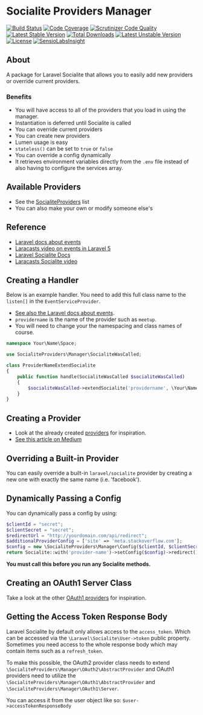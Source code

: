 # Socialite Providers Manager

[![Build Status](https://travis-ci.org/SocialiteProviders/Manager.svg)](https://travis-ci.org/SocialiteProviders/Manager) 
[![Code Coverage](https://scrutinizer-ci.com/g/SocialiteProviders/Manager/badges/coverage.png?b=master)](https://scrutinizer-ci.com/g/SocialiteProviders/Manager/?branch=master) 
[![Scrutinizer Code Quality](https://scrutinizer-ci.com/g/SocialiteProviders/Manager/badges/quality-score.png?b=master)](https://scrutinizer-ci.com/g/SocialiteProviders/Manager/?branch=master) 
[![Latest Stable Version](https://poser.pugx.org/socialiteproviders/manager/v/stable.svg)](https://packagist.org/packages/socialiteproviders/manager) 
[![Total Downloads](https://poser.pugx.org/socialiteproviders/manager/downloads.svg)](https://packagist.org/packages/socialiteproviders/manager) 
[![Latest Unstable Version](https://poser.pugx.org/socialiteproviders/manager/v/unstable.svg)](https://packagist.org/packages/socialiteproviders/manager) 
[![License](https://poser.pugx.org/socialiteproviders/manager/license.svg)](https://packagist.org/packages/socialiteproviders/manager) 
[![SensioLabsInsight](https://insight.sensiolabs.com/projects/ddb2f0df-6d85-431c-8e68-6164b08dd852/small.png)](https://insight.sensiolabs.com/projects/ddb2f0df-6d85-431c-8e68-6164b08dd852)

## About

A package for Laravel Socialite that allows you to easily add new providers or override current providers.  
  
### Benefits

* You will have access to all of the providers that you load in using the manager.
* Instantiation is deferred until Socialite is called
* You can override current providers
* You can create new providers
* Lumen usage is easy
* `stateless()` can be set to `true` or `false`
* You can override a config dynamically
* It retrieves environment variables directly from the `.env` file instead of also having to configure the services array.

## Available Providers

* See the [SocialiteProviders](http://socialiteproviders.github.io/) list
* You can also make your own or modify someone else's


## Reference

* [Laravel docs about events](https://laravel.com/docs/6.x/events)
* [Laracasts video on events in Laravel 5](https://laracasts.com/lessons/laravel-5-events)
* [Laravel Socialite Docs](https://github.com/laravel/socialite)  
* [Laracasts Socialite video](https://laracasts.com/series/whats-new-in-laravel-5/episodes/9)


## Creating a Handler

Below is an example handler.  You need to add this full class name to the `listen[]` in the `EventServiceProvider`.

* [See also the Laravel docs about events](https://laravel.com/docs/6.x/events).
* `providername` is the name of the provider such as `meetup`.
* You will need to change your the namespacing and class names of course.  


```php
namespace Your\Name\Space;

use SocialiteProviders\Manager\SocialiteWasCalled;

class ProviderNameExtendSocialite
{
    public function handle(SocialiteWasCalled $socialiteWasCalled)
    {
        $socialiteWasCalled->extendSocialite('providername', \Your\Name\Space\Provider::class);
    }
}
```


## Creating a Provider

* Look at the already created [providers](http://socialiteproviders.github.io/) for inspiration.
* [See this article on Medium](https://medium.com/@morrislaptop/adding-auth-providers-to-laravel-socialite-ca0335929e42)

## Overriding a Built-in Provider

You can easily override a built-in `laravel/socialite` provider by creating a new one with exactly the same name (i.e. 'facebook').


## Dynamically Passing a Config

You can dynamically pass a config by using:

```php
$clientId = "secret";
$clientSecret = "secret";
$redirectUrl = "http://yourdomain.com/api/redirect";
$additionalProviderConfig = ['site' => 'meta.stackoverflow.com'];
$config = new \SocialiteProviders\Manager\Config($clientId, $clientSecret, $redirectUrl, $additionalProviderConfig);
return Socialite::with('provider-name')->setConfig($config)->redirect();
```

**You must call this before you run any Socialite methods.**


## Creating an OAuth1 Server Class

Take a look at the other [OAuth1 providers](http://socialiteproviders.github.io/) for inspiration. 

## Getting the Access Token Response Body

Laravel Socialite by default only allows access to the `access_token`.  Which can be accessed 
via the `\Laravel\Socialite\User->token` public property.  Sometimes you need access to the whole response body which
may contain items such as a `refresh_token`.  

To make this possible, the OAuth2 provider class needs to extend `\SocialiteProviders\Manager\OAuth2\AbstractProvider` and 
OAuth1 providers need to utilize the `\SocialiteProviders\Manager\OAuth1\AbstractProvider` and `\SocialiteProviders\Manager\OAuth1\Server`.

You can access it from the user object like so: `$user->accessTokenResponseBody`
